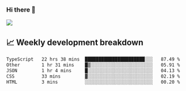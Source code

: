 ### Hi there 👋
<img align="center" src="https://github-readme-stats.vercel.app/api?username=Tumao727&show_icons=true&hide_title=true&theme=dracula" />


## 📈 Weekly development breakdown
<!--START_SECTION:waka-->

```txt
TypeScript   22 hrs 38 mins  ██████████████████████░░░   87.49 %
Other        1 hr 31 mins    █▒░░░░░░░░░░░░░░░░░░░░░░░   05.91 %
JSON         1 hr 4 mins     █░░░░░░░░░░░░░░░░░░░░░░░░   04.13 %
CSS          33 mins         ▓░░░░░░░░░░░░░░░░░░░░░░░░   02.19 %
HTML         3 mins          ░░░░░░░░░░░░░░░░░░░░░░░░░   00.20 %
```

<!--END_SECTION:waka-->